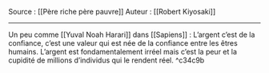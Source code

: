 Source : [[Père riche père pauvre]]
Auteur : [[Robert Kiyosaki]]
***

Un peu comme [[Yuval Noah Harari]] dans [[Sapiens]] : L’argent c’est de la confiance, c’est une valeur qui est née de la confiance entre les êtres humains. 
L’argent est fondamentalement irréel mais c’est la peur et la cupidité de millions d’individus qui le rendent réel. ^c34c9b